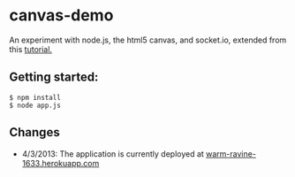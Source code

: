 canvas-demo
===========

An experiment with node.js, the html5 canvas, and socket.io, extended from this [tutorial.](http://tutorialzine.com/2012/08/nodejs-drawing-game/)

## Getting started:
```
$ npm install
$ node app.js
```

## Changes
* 4/3/2013: The application is currently deployed at [warm-ravine-1633.herokuapp.com](http://warm-ravine-1633.herokuapp.com/)
